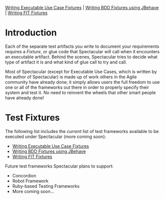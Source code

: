 [Writing Executable Use Case Fixtures](WritingExecutableUseCaseFixtures.md) | [Writing BDD Fixtures using JBehave](WritingBDDFixturesUsingJBehave.md) |  [Writing FIT Fixtures](WritingFITFixtures.md)



# Introduction #

Each of the separate test artifacts you write to document your requirements requires a _Fixture_, or glue code that Spectacular will call when it encounters an executable artifact.  Behind the scenes, Spectacular tries to decide what type of artifact it is and what kind of glue call to try and call.

Most of Spectacular (except for Executable Use Cases, which is written by the author of Spectacular) is made up of work others in the Agile community have already done; it simply allows users the full freedom to use one or all of the frameworks out there in order to properly specify their system and test it.  No need to reinvent the wheels that other smart people have already done!

# Test Fixtures #

The following list includes the _current_ list of test frameworks available to be executed under Spectacular (more coming soon):

  * [Writing Executable Use Case Fixtures](WritingExecutableUseCaseFixtures.md)
  * [Writing BDD Fixtures using JBehave](WritingBDDFixturesUsingJBehave.md)
  * [Writing FIT Fixtures](WritingFITFixtures.md)

Future test frameworks Spectacular plans to support:

  * Concordion
  * Robot Framework
  * Ruby-based Testing Frameworks
  * More coming soon...